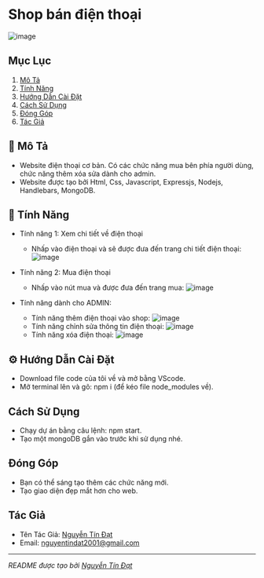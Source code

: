 # Shop bán điện thoại

![image](https://github.com/datn923456/WebBanDienThoai/assets/90316013/720e7852-4b4a-4ce0-9785-17f8d9c705d8)


## Mục Lục

1. [Mô Tả](#mô-tả)
2. [Tính Năng](#tính-năng)
3. [Hướng Dẫn Cài Đặt](#hướng-dẫn-cài-đặt)
4. [Cách Sử Dụng](#cách-sử-dụng)
5. [Đóng Góp](#đóng-góp)
6. [Tác Giả](#tác-giả)

## 🚨 Mô Tả <a name="mô-tả"></a>

- Website điện thoại cơ bản. Có các chức năng mua bên phía người dùng, chức năng thêm xóa sửa dành cho admin.
- Website được tạo bởi Html, Css, Javascript, Expressjs, Nodejs, Handlebars, MongoDB.

## 🔋 Tính Năng <a name="tính-năng"></a>

- Tính năng 1: Xem chi tiết về điện thoại
  + Nhấp vào điện thoại và sẽ được đưa đến trang chi tiết điện thoại:
     ![image](https://github.com/datn923456/WebBanDienThoai/assets/90316013/7a2213cb-dcf5-485d-8c0d-1868d535ad78)

- Tính năng 2: Mua điện thoại
  + Nhấp vào nút mua và được đưa đến trang mua:
    ![image](https://github.com/datn923456/WebBanDienThoai/assets/90316013/31e8ac8f-5dd3-4caf-8e4b-ef2dd8b013d4)

- Tính năng dành cho ADMIN:
  + Tính năng thêm điện thoại vào shop:
    ![image](https://github.com/datn923456/WebBanDienThoai/assets/90316013/00d34898-4404-4adc-9113-f85ac2d6d3a2)
  + Tính năng chỉnh sửa thông tin điện thoại:
    ![image](https://github.com/datn923456/WebBanDienThoai/assets/90316013/90189c18-e8c1-458b-805d-a49625fefcdf)
  + Tính năng xóa điện thoại:
    ![image](https://github.com/datn923456/WebBanDienThoai/assets/90316013/4ae08266-7a55-450c-8561-fca4e3f3fbf3)

## ⚙️ Hướng Dẫn Cài Đặt <a name="hướng-dẫn-cài-đặt"></a>

- Download file code của tôi về và mở bằng VScode.
- Mở terminal lên và gõ: npm i (để kéo file node_modules về). 

## Cách Sử Dụng <a name="cách-sử-dụng"></a>

- Chạy dự án bằng câu lệnh: npm start.
- Tạo một mongoDB gắn vào trước khi sử dụng nhé.

## Đóng Góp <a name="đóng-góp"></a>

- Bạn có thể sáng tạo thêm các chức năng mới.
- Tạo giao diện đẹp mắt hơn cho web.

## Tác Giả <a name="tác-giả"></a>

- Tên Tác Giả: [Nguyễn Tín Đạt](https://github.com/datn923456)
- Email: nguyentindat2001@gmail.com

---
*README được tạo bởi [Nguyễn Tín Đạt](https://github.com/datn923456)*
